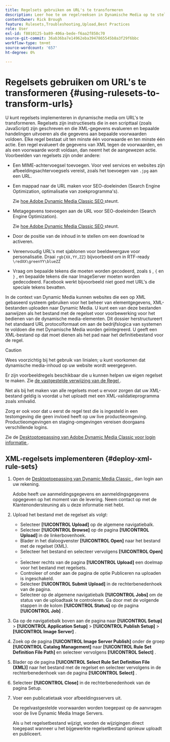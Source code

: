 ```yaml
---
title: Regelsets gebruiken om URL's te transformeren
description: Leer hoe te om regelreeksen in Dynamische Media op te stellen om URLs om te zetten. Regelsets zijn instructiesets die in een scripttaal (zoals JavaScript) zijn geschreven en die XML-gegevens evalueren en bepaalde handelingen uitvoeren als die gegevens aan bepaalde voorwaarden voldoen.
contentOwner: Rick Brough
feature: Rulesets,Troubleshooting,Upload,Best Practices
role: User
exl-id: f8010125-ba89-406a-bede-f6aa2f858c70
source-git-commit: 36ab36ba7e14962eba3947865545b8a3f29f6bbc
workflow-type: tm+mt
source-wordcount: '657'
ht-degree: 0%

---
```


# Regelsets gebruiken om URL&#39;s te transformeren {#using-rulesets-to-transform-urls}

U kunt regelsets implementeren in dynamische media om URL&#39;s te transformeren. Regelsets zijn instructiesets die in een scripttaal (zoals JavaScript) zijn geschreven en die XML-gegevens evalueren en bepaalde handelingen uitvoeren als die gegevens aan bepaalde voorwaarden voldoen. Elke regel bestaat uit ten minste één voorwaarde en ten minste één actie. Een regel evalueert de gegevens van XML tegen de voorwaarden, en als een voorwaarde wordt voldaan, dan neemt het de aangewezen actie. Voorbeelden van regelsets zijn onder andere:

* Een MIME-achtervoegsel toevoegen. Voor veel services en websites zijn afbeeldingsachtervoegsels vereist, zoals het toevoegen van `.jpg` aan een URL.
* Een mappad naar de URL maken voor SEO-doeleinden (Search Engine Optimization, optimalisatie van zoekprogramma&#39;s).

  Zie [ hoe Adobe Dynamic Media Classic SEO ](/help/assets/dynamic-media/assets/s7_seo.pdf) steunt.

* Metagegevens toevoegen aan de URL voor SEO-doeleinden (Search Engine Optimization).

  Zie [ hoe Adobe Dynamic Media Classic SEO ](/help/assets/dynamic-media/assets/s7_seo.pdf) steunt.

* Door de positie van de inhoud in te stellen om een download te activeren.
* Vereenvoudig URL&#39;s met sjablonen voor beeldweergave voor personalisatie. Draai `rgb{XX,YY,ZZ}` bijvoorbeeld om in RTF-ready `\redXX\greenYY\blueZZ`

* Vraag om bepaalde tekens die moeten worden gecodeerd, zoals `$` , `{` en `}` , en bepaalde tekens die naar ImageServer moeten worden gedecodeerd. Facebook werkt bijvoorbeeld niet goed met URL&#39;s die speciale tekens bevatten.

In de context van Dynamic Media kunnen websites die een op XML gebaseerd systeem gebruiken voor het beheer van elementgegevens, XML-bestanden uploaden naar Dynamic Media. U kunt een van deze bestanden aanwijzen als het bestand met de regelset voor voorbewerking voor het bedienen van de dynamische media-elementen. Dit dossier herstructureert het standaard URL protocolformaat om aan de bedrijfslogica van systemen te voldoen die met Dynamische Media worden geïntegreerd. U geeft een XML-bestand op dat moet dienen als het pad naar het definitiebestand voor de regel.

>[!CAUTION]
>
>Wees voorzichtig bij het gebruik van linialen; u kunt voorkomen dat dynamische media-inhoud op uw website wordt weergegeven.

Er zijn voorbeeldregels beschikbaar die u kunnen helpen uw eigen regelset te maken.
Zie [ de vastgestelde verwijzing van de Regel ](https://experienceleague.adobe.com/en/docs/dynamic-media-developer-resources/image-serving-api/image-serving-api/rule-set-reference/c-rule-set-reference).

Net als bij het maken van alle regelsets moet u ervoor zorgen dat uw XML-bestand geldig is voordat u het uploadt met een XML-validatieprogramma zoals xmlvalid.

Zorg er ook voor dat u eerst de regel test die is ingesteld in een testomgeving die geen invloed heeft op uw live productieomgeving.
Productieomgevingen en staging-omgevingen vereisen doorgaans verschillende logins.

Zie de [ Desktoptoepassing van Adobe Dynamic Media Classic voor login informatie ](https://experienceleague.adobe.com/en/docs/dynamic-media-classic/using/getting-started/signing-out).

<!-- OBSOLETE CONTENT * **NA staging environment** login page: [https://s7sps1-staging.scene7.com/IpsWeb/](https://s7sps1-staging.scene7.com/IpsWeb/)
* **EMEA staging environment** login page: [https://s7sps3-staging.scene7.com/IpsWeb/](https://s7sps3-staging.scene7.com/IpsWeb/)
* **JAPAC staging environment** login page: [https://s7sps5-staging.scene7.com/IpsWeb/](https://s7sps5-staging.scene7.com/IpsWeb/) -->



## XML-regelsets implementeren {#deploy-xml-rule-sets}

1. Open de [ Desktoptoepassing van Dynamic Media Classic ](https://experienceleague.adobe.com/en/docs/dynamic-media-classic/using/getting-started/signing-out), dan login aan uw rekening.

   Adobe heeft uw aanmeldingsgegevens en aanmeldingsgegevens opgegeven op het moment van de levering. Neem contact op met de Klantenondersteuning als u deze informatie niet hebt.

1. Upload het bestand met de regelset als volgt:

   * Selecteer **[!UICONTROL Upload]** op de algemene navigatiebalk.
   * Selecteer **[!UICONTROL Browse]** op de pagina **[!UICONTROL Upload]** in de linkerbovenhoek.
   * Blader in het dialoogvenster **[!UICONTROL Open]** naar het bestand met de regelset (XML).
   * Selecteer het bestand en selecteer vervolgens **[!UICONTROL Open]** .
   * Selecteer rechts van de pagina **[!UICONTROL Upload]** een doelmap voor het bestand met regelsets.
   * Controleer of onder aan de pagina de optie Publiceren na uploaden is ingeschakeld.
   * Selecteer **[!UICONTROL Submit Upload]** in de rechterbenedenhoek van de pagina.
   * Selecteer op de algemene navigatiebalk **[!UICONTROL Jobs]** om de status van de uploadtaak te controleren. Ga door met de volgende stappen in de kolom **[!UICONTROL Status]** op de pagina **[!UICONTROL Job]** .

1. Ga op de navigatiebalk boven aan de pagina naar **[!UICONTROL Setup]** > **[!UICONTROL Application Setup]** > **[!UICONTROL Publish Setup]** > **[!UICONTROL Image Server]** .
1. Zoek op de pagina **[!UICONTROL Image Server Publish]** onder de groep **[!UICONTROL Catalog Management]** naar **[!UICONTROL Rule Set Definition File Path]** en selecteer vervolgens **[!UICONTROL Select]** .
1. Blader op de pagina **[!UICONTROL Select Rule Set Definition File (XML)]** naar het bestand met de regelset en selecteer vervolgens in de rechterbenedenhoek van de pagina **[!UICONTROL Select]** .
1. Selecteer **[!UICONTROL Close]** in de rechterbenedenhoek van de pagina Setup.
1. Voer een publicatietaak voor afbeeldingsservers uit.

   De regelvastgestelde voorwaarden worden toegepast op de aanvragen voor de live Dynamic Media Image Servers.

   Als u het regelsetbestand wijzigt, worden de wijzigingen direct toegepast wanneer u het bijgewerkte regelsetbestand opnieuw uploadt en publiceert.
